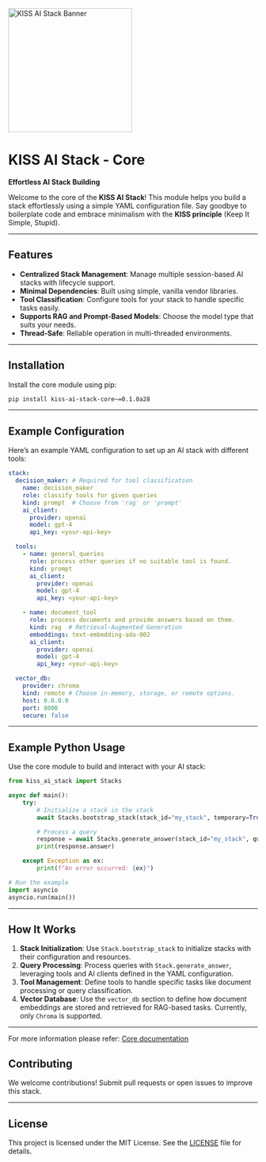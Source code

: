 
<div style="text-align: left; margin-bottom: 20px;">
  <img src="https://kiss-ai-stack.github.io/kissaistack.svg" alt="KISS AI Stack Banner" style="max-width: auto; height: 250px">
</div>

# KISS AI Stack - Core

**Effortless AI Stack Building**

Welcome to the core of the **KISS AI Stack**! This module helps you build a stack effortlessly using a simple YAML configuration file. Say goodbye to boilerplate code and embrace minimalism with the **KISS principle** (Keep It Simple, Stupid).

---

## Features

- **Centralized Stack Management**: Manage multiple session-based AI stacks with lifecycle support.
- **Minimal Dependencies**: Built using simple, vanilla vendor libraries.
- **Tool Classification**: Configure tools for your stack to handle specific tasks easily.
- **Supports RAG and Prompt-Based Models**: Choose the model type that suits your needs.
- **Thread-Safe**: Reliable operation in multi-threaded environments.

---

## Installation

Install the core module using pip:

```bash
pip install kiss-ai-stack-core~=0.1.0a28
```

---

## Example Configuration

Here’s an example YAML configuration to set up an AI stack with different tools:

```yaml
stack:
  decision_maker: # Required for tool classification
    name: decision_maker
    role: classify tools for given queries
    kind: prompt  # Choose from 'rag' or 'prompt'
    ai_client:
      provider: openai
      model: gpt-4
      api_key: <your-api-key>

  tools:
    - name: general_queries
      role: process other queries if no suitable tool is found.
      kind: prompt
      ai_client:
        provider: openai
        model: gpt-4
        api_key: <your-api-key>

    - name: document_tool
      role: process documents and provide answers based on them.
      kind: rag  # Retrieval-Augmented Generation
      embeddings: text-embedding-ada-002
      ai_client:
        provider: openai
        model: gpt-4
        api_key: <your-api-key>

  vector_db:
    provider: chroma
    kind: remote # Choose in-memory, storage, or remote options.
    host: 0.0.0.0
    port: 8000
    secure: false
```

---

## Example Python Usage

Use the core module to build and interact with your AI stack:

```python
from kiss_ai_stack import Stacks

async def main():
    try:
        # Initialize a stack in the stack
        await Stacks.bootstrap_stack(stack_id="my_stack", temporary=True)

        # Process a query
        response = await Stacks.generate_answer(stack_id="my_stack", query="What is Retrieval-Augmented Generation?")
        print(response.answer)

    except Exception as ex:
        print(f"An error occurred: {ex}")

# Run the example
import asyncio
asyncio.run(main())
```

---

## How It Works

1. **Stack Initialization**: Use `Stack.bootstrap_stack` to initialize stacks with their configuration and resources.
2. **Query Processing**: Process queries with `Stack.generate_answer`, leveraging tools and AI clients defined in the YAML configuration.
3. **Tool Management**: Define tools to handle specific tasks like document processing or query classification.
4. **Vector Database**: Use the `vector_db` section to define how document embeddings are stored and retrieved for RAG-based tasks. Currently, only `Chroma` is supported.

---

For more information please refer: [Core documentation](https://kiss-ai-stack.github.io/docs/ai-stack-core/)

## Contributing

We welcome contributions! Submit pull requests or open issues to improve this stack.

---

## License

This project is licensed under the MIT License. See the [LICENSE](./LICENSE) file for details.
